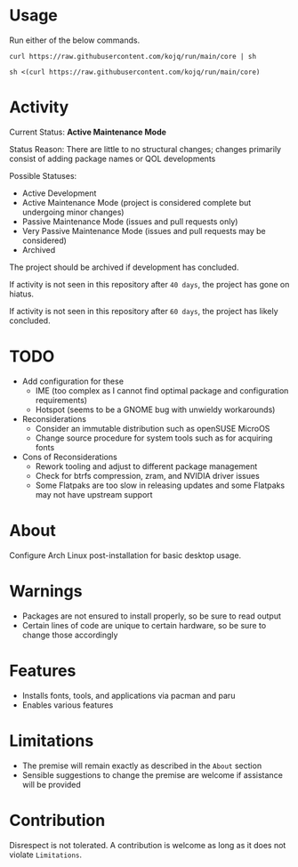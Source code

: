 # Usage

Run either of the below commands.

```
curl https://raw.githubusercontent.com/kojq/run/main/core | sh
```
```
sh <(curl https://raw.githubusercontent.com/kojq/run/main/core)
```

# Activity

Current Status: **Active Maintenance Mode**

Status Reason: There are little to no structural changes; changes primarily consist of adding package names or QOL developments

Possible Statuses:

- Active Development
- Active Maintenance Mode (project is considered complete but undergoing minor changes)
- Passive Maintenance Mode (issues and pull requests only)
- Very Passive Maintenance Mode (issues and pull requests may be considered)
- Archived

The project should be archived if development has concluded.

If activity is not seen in this repository after `40 days`, the project has gone on hiatus.

If activity is not seen in this repository after `60 days`, the project has likely concluded.

# TODO

- Add configuration for these
  - IME (too complex as I cannot find optimal package and configuration requirements)
  - Hotspot (seems to be a GNOME bug with unwieldy workarounds)
- Reconsiderations
  - Consider an immutable distribution such as openSUSE MicroOS
  - Change source procedure for system tools such as for acquiring fonts
- Cons of Reconsiderations
  - Rework tooling and adjust to different package management
  - Check for btrfs compression, zram, and NVIDIA driver issues
  - Some Flatpaks are too slow in releasing updates and some Flatpaks may not have upstream support

# About

Configure Arch Linux post-installation for basic desktop usage.

# Warnings

- Packages are not ensured to install properly, so be sure to read output
- Certain lines of code are unique to certain hardware, so be sure to change those accordingly

# Features

- Installs fonts, tools, and applications via pacman and paru
- Enables various features

# Limitations

- The premise will remain exactly as described in the `About` section
- Sensible suggestions to change the premise are welcome if assistance will be provided

# Contribution

Disrespect is not tolerated. A contribution is welcome as long as it does not violate `Limitations`.
